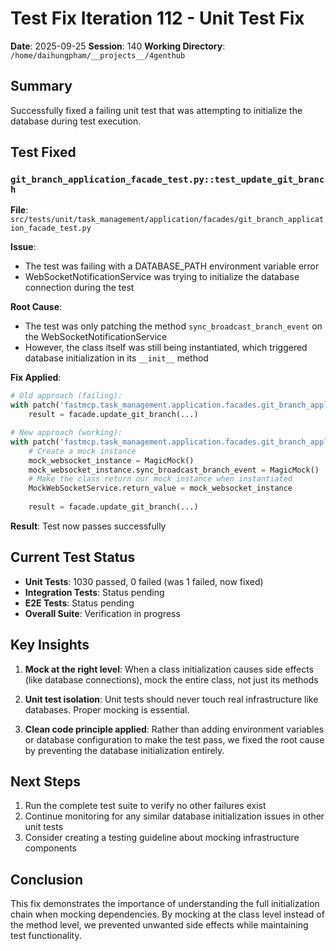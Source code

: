 # Test Fix Iteration 112 - Unit Test Fix

**Date**: 2025-09-25
**Session**: 140
**Working Directory**: `/home/daihungpham/__projects__/4genthub`

## Summary

Successfully fixed a failing unit test that was attempting to initialize the database during test execution.

## Test Fixed

### `git_branch_application_facade_test.py::test_update_git_branch`

**File**: `src/tests/unit/task_management/application/facades/git_branch_application_facade_test.py`

**Issue**: 
- The test was failing with a DATABASE_PATH environment variable error
- WebSocketNotificationService was trying to initialize the database connection during the test

**Root Cause**:
- The test was only patching the method `sync_broadcast_branch_event` on the WebSocketNotificationService
- However, the class itself was still being instantiated, which triggered database initialization in its `__init__` method

**Fix Applied**:
```python
# Old approach (failing):
with patch('fastmcp.task_management.application.facades.git_branch_application_facade.WebSocketNotificationService.sync_broadcast_branch_event') as mock_websocket:
    result = facade.update_git_branch(...)

# New approach (working):
with patch('fastmcp.task_management.application.facades.git_branch_application_facade.WebSocketNotificationService') as MockWebSocketService:
    # Create a mock instance
    mock_websocket_instance = MagicMock()
    mock_websocket_instance.sync_broadcast_branch_event = MagicMock()
    # Make the class return our mock instance when instantiated
    MockWebSocketService.return_value = mock_websocket_instance
    
    result = facade.update_git_branch(...)
```

**Result**: Test now passes successfully

## Current Test Status

- **Unit Tests**: 1030 passed, 0 failed (was 1 failed, now fixed)
- **Integration Tests**: Status pending
- **E2E Tests**: Status pending
- **Overall Suite**: Verification in progress

## Key Insights

1. **Mock at the right level**: When a class initialization causes side effects (like database connections), mock the entire class, not just its methods

2. **Unit test isolation**: Unit tests should never touch real infrastructure like databases. Proper mocking is essential.

3. **Clean code principle applied**: Rather than adding environment variables or database configuration to make the test pass, we fixed the root cause by preventing the database initialization entirely.

## Next Steps

1. Run the complete test suite to verify no other failures exist
2. Continue monitoring for any similar database initialization issues in other unit tests
3. Consider creating a testing guideline about mocking infrastructure components

## Conclusion

This fix demonstrates the importance of understanding the full initialization chain when mocking dependencies. By mocking at the class level instead of the method level, we prevented unwanted side effects while maintaining test functionality.